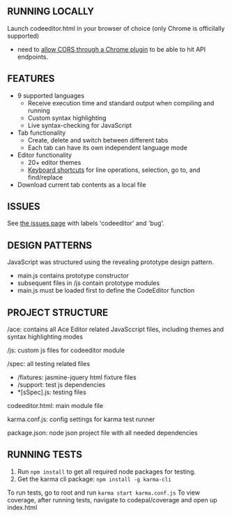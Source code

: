 RUNNING LOCALLY
---
Launch codeeditor.html in your browser of choice (only Chrome is officilally supported)
- need to [allow CORS through a Chrome plugin](https://chrome.google.com/webstore/detail/allow-control-allow-origi/nlfbmbojpeacfghkpbjhddihlkkiljbi?hl=en) to be able to hit API endpoints.

FEATURES
---
- 9 supported languages
    - Receive execution time and standard output when compiling and running
    - Custom syntax highlighting
    - Live syntax-checking for JavaScript
- Tab functionality
    - Create, delete and switch between different tabs
    - Each tab can have its own independent language mode
- Editor functionality
    - 20+ editor themes
    - [Keyboard shortcuts](https://github.com/ajaxorg/ace/wiki/Default-Keyboard-Shortcuts) for line operations, selection, go to, and find/replace
-  Download current tab contents as a local file

ISSUES
---
See [the issues page](https://github.com/stephenhu3/codepal/issues?q=is%3Aopen+is%3Aissue) with labels 'codeeditor' and 'bug'.

DESIGN PATTERNS
---
JavaScript was structured using the revealing prototype design pattern.
- main.js contains prototype constructor
- subsequent files in /js contain prototype modules 
- main.js must be loaded first to define the CodeEditor function

PROJECT STRUCTURE
---
/ace: contains all Ace Editor related JavaSccript files, including themes and syntax highlighting modes

/js: custom js files for codeeditor module

/spec: all testing related files
- /fixtures: jasmine-jquery html fixture files
- /support: test js dependencies
- *[sSpec].js: testing files

codeeditor.html: main module file

karma.conf.js: config settings for karma test runner

package.json: node json project file with all needed dependencies

RUNNING TESTS
---
1. Run `npm install` to get all required node packages for testing.
2. Get the karma cli package: `npm install -g karma-cli`

To run tests, go to root and run `karma start karma.conf.js`
To view coverage, after running tests, navigate to codepal/coverage and open up index.html

